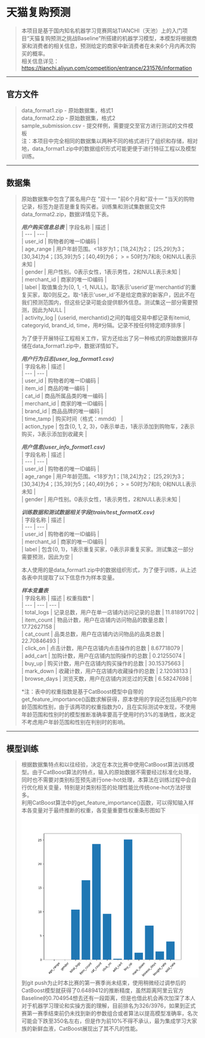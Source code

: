 # 天猫复购预测
> 本项目是基于国内知名机器学习竞赛网站TIANCHI（天池）上的入门项目“天猫复购预测之挑战Baseline”所搭建的机器学习模型，本模型将根据商家和消费者的相关信息，预测给定的商家中新消费者在未来6个月内再次购买的概率。    
> 相关信息详见：https://tianchi.aliyun.com/competition/entrance/231576/information
---

## 官方文件
> data_format1.zip - 原始数据集，格式1    
> data_format2.zip - 原始数据集，格式2    
> sample_submission.csv - 提交样例，需要提交至官方进行测试的文件模板    
> 注：本项目中完全相同的数据集以两种不同的格式进行了组织和存储，相对地，data_format1.zip中的数据组织形式可能更便于进行特征工程以及模型训练。    
---

## 数据集
> 原始数据集中包含了匿名用户在 "双十一 "前6个月和"双十一 "当天的购物记录，标签为是否是重复购买者。训练集和测试集数据见文件data_format2.zip，数据详情见下表。    
>     
> ***用户购买信息总表***
> | 字段名称 | 描述 |    
> | --- | --- |    
> | user_id | 购物者的唯一ID编码 |    
> | age_range | 用户年龄范围。<18岁为1；[18,24]为2； [25,29]为3； [30,34]为4；[35,39]为5；[40,49]为6； > = 50时为7和8; 0和NULL表示未知 |    
> | gender | 用户性别。0表示女性，1表示男性，2和NULL表示未知 |    
> | merchant_id | 商家的唯一ID编码 |    
> | label | 取值集合为{0, 1, -1, NULL}。取1表示'userid'是'merchantid'的重复买家，取0则反之。取-1表示'user_id'不是给定商家的新客户，因此不在我们预测范围内，但这些记录可能会提供额外信息。测试集这一部分需要预测，因此为NULL |    
> | activity_log | {userid, merchantid}之间的每组交易中都记录有itemid, categoryid, brand_id, time，用#分隔。记录不按任何特定顺序排序 |    
>     
> 为了便于开展特征工程相关工作，官方还给出了另一种格式的原始数据并存储在data_format1.zip中，数据详情如下。 
>     
> ***用户行为日志(user_log_format1.csv)***    
> | 字段名称 | 描述 |    
> | --- | --- |    
> | user_id | 购物者的唯一ID编码 |    
> | item_id | 商品的唯一编码 |    
> | cat_id | 商品所属品类的唯一编码 |    
> | merchant_id | 商家的唯一ID编码 |    
> | brand_id | 商品品牌的唯一编码 |    
> | time_tamp | 购买时间（格式：mmdd） |    
> | action_type | 包含{0, 1, 2, 3}，0表示单击，1表示添加到购物车，2表示购买，3表示添加到收藏夹 |    
>     
> ***用户信息(user_info_format1.csv)***       
> | 字段名称 | 描述 |    
> | --- | --- |    
> | user_id | 购物者的唯一ID编码 |    
> | age_range | 用户年龄范围。<18岁为1；[18,24]为2； [25,29]为3； [30,34]为4；[35,39]为5；[40,49]为6； > = 50时为7和8; 0和NULL表示未知 |    
> | gender | 用户性别。0表示女性，1表示男性，2和NULL表示未知 |    
>     
> ***训练数据和测试数据相关字段(train/test_formatX.csv)***    
> | 字段名称 | 描述 |    
> | --- | --- |    
> | user_id | 购物者的唯一ID编码 |    
> | merchant_id | 商家的唯一ID编码 |    
> | label | 包含{0, 1}，1表示重复买家，0表示非重复买家。测试集这一部分需要预测，因此为空 |    
>     
> 本人使用的是data_format1.zip中的数据组织形式，为了便于训练，从上述各表中共提取了以下信息作为样本变量。    
>     
> ***样本变量表***    
> | 字段名称 | 描述 | 权重指数<up>*<up> |    
> | --- | --- | --- |    
> | total_logs | 记录总数，用户在单一店铺内访问记录的总数 | 11.81891702 |    
> | item_count | 物品计数，用户在店铺内访问物品的数量总数 | 17.72627158 |    
> | cat_count | 品类总数，用户在店铺内访问物品的品类总数 | 22.70846493 |    
> | click_on | 点击计数，用户在店铺内点击操作的总数 | 8.67718079 |    
> | add_cart | 加购计数，用户在店铺内加购操作的总数 | 0.21255074 |    
> | buy_up | 购买计数，用户在店铺内购买操作的总数 | 30.15375663 |    
> | mark_down | 收藏计数，用户在店铺内收藏操作的总数 | 2.12038133 |    
> | browse_days | 浏览天数，用户在店铺内浏览过的天数 | 6.58247698 |    
>     
> *注：表中的权重指数是基于CatBoost模型中自带的get_feature_importance()函数求解获得，原本使用的字段还包括用户的年龄范围和性别，由于该两项的权重指数为0，且在实际测试中发现，不使用年龄范围和性别时的模型推断准确率要高于使用时约3%的准确性，故决定不考虑用户年龄范围和性别在判别时的影响。    
---

## 模型训练
> 根据数据集特点和以往经验，决定在本次比赛中使用CatBoost算法训练模型。由于CatBoost算法的特点，输入的原始数据不需要经过标准化处理，同时也不需要对类别标签预先进行one-hot处理，本算法在训练过程中会自行优化相关变量，特别是对类别标签的处理性能比传统one-hot方法好很多。    
> 利用CatBoost算法中的get_feature_importance()函数，可以得知输入样本各变量对于最终推断的权重，各变量重要性权重条形图如下    
> ![feature_importance.png](./feature_importance.png)
> 到git push为止时本比赛的第一赛季尚未结束，使用稍微经过调参后的CatBoost模型就获得了0.6489412的推断精度，虽然距离阿里云官方Baseline的0.704954想去还有一段距离，但是也借此机会再次加深了本人对于机器学习理论和实操方面的理解，目前排名为326/3976，如果到正式赛第一赛季结束前仍未找到新的参数组合或者算法以提高模型准确率，名次可能会下跌至350名左右，但是作为前10%不得不承认，最为集成学习大家族的新鲜血液，CatBoost展现出了其不凡的性能。    